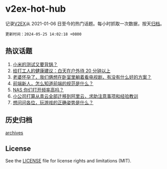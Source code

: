 # v2ex-hot-hub

 记录[V2EX](https://www.v2ex.com/)从 2021-01-06 日至今的热门话题。每小时抓取一次数据，按天[归档](archives)。

`更新时间：2024-05-25 14:02:18 +0800`

## 热议话题

1. [小米的测试又要背锅？](https://www.v2ex.com/t/1043592)
1. [给打工人的健康建议：白天在户外待 20 分钟以上](https://www.v2ex.com/t/1043589)
1. [老婆怀孕了，我们俩想在卧室里躺着看电视剧，有没有什么好的方案？](https://www.v2ex.com/t/1043700)
1. [前端新人，怎么知道前端的规范是什么？](https://www.v2ex.com/t/1043799)
1. [NAS 你们打开频率高吗？](https://www.v2ex.com/t/1043644)
1. [小公司打算从青云全部迁移到阿里云，求助注意事项和经验教训](https://www.v2ex.com/t/1043651)
1. [想问问各位，玩游戏的正确姿势是什么？](https://www.v2ex.com/t/1043742)

## 历史归档

[archives](archives)

## License

See the [LICENSE](LICENSE) file for license rights and limitations (MIT).
